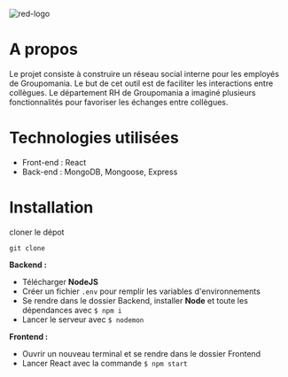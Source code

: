 ![red-logo](https://user-images.githubusercontent.com/91476829/184596545-b4680565-71c5-4d68-b754-70b40a8ee8fb.png)



# A propos

Le projet consiste à construire un réseau social interne pour les employés de Groupomania. Le but de cet outil est de faciliter les interactions entre collègues. Le département RH de Groupomania a imaginé plusieurs fonctionnalités pour favoriser les échanges entre collègues.

# Technologies utilisées

* Front-end : React
* Back-end : MongoDB, Mongoose, Express

# Installation

cloner le dépot


`git clone`

__Backend :__

* Télécharger __NodeJS__
* Créer un fichier `.env` pour remplir les variables d'environnements
* Se rendre dans le dossier Backend, installer __Node__ et toute les dépendances avec `$ npm i`
* Lancer le serveur avec `$ nodemon`

__Frontend :__

* Ouvrir un nouveau terminal et se rendre dans le dossier Frontend
* Lancer React avec la commande `$ npm start`
